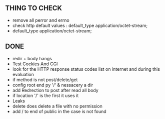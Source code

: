 ## THING TO CHECK
- remove all perror and errno
- check http default values :	default_type application/octet-stream;
- default_type application/octet-stream;
## DONE
- redir + body hangs
- Test Cockies And CGI
- look for the HTTP response status codes list on internet and during this evaluation
- if method is not post/delete/get 
- config root end py '/' & nessacery a dir
- add Redrection to post after read all body
- if location '/' is the first it uses it
- Leaks
- delete does delete a file with no permission
- add / to end of public in the case is not found
